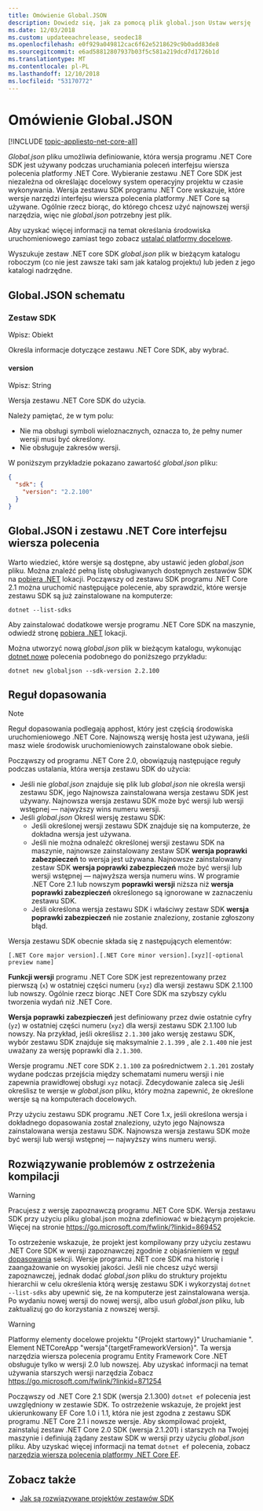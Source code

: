 ```yaml
---
title: Omówienie Global.JSON
description: Dowiedz się, jak za pomocą plik global.json Ustaw wersję .NET Core SDK, podczas uruchamiania poleceń interfejsu wiersza polecenia platformy .NET Core.
ms.date: 12/03/2018
ms.custom: updateeachrelease, seodec18
ms.openlocfilehash: e0f929a049812cac6f62e5218629c9b0add83de8
ms.sourcegitcommit: e6ad58812807937b03f5c581a219dcd7d1726b1d
ms.translationtype: MT
ms.contentlocale: pl-PL
ms.lasthandoff: 12/10/2018
ms.locfileid: "53170772"
---
```

# <a name="globaljson-overview"></a>Omówienie Global.JSON

[!INCLUDE [topic-appliesto-net-core-all](../../../includes/topic-appliesto-net-core-all.md)]

*Global.json* pliku umożliwia definiowanie, która wersja programu .NET Core SDK jest używany podczas uruchamiania poleceń interfejsu wiersza polecenia platformy .NET Core. Wybieranie zestawu .NET Core SDK jest niezależna od określając docelowy system operacyjny projektu w czasie wykonywania. Wersja zestawu SDK programu .NET Core wskazuje, które wersje narzędzi interfejsu wiersza polecenia platformy .NET Core są używane. Ogólnie rzecz biorąc, do którego chcesz użyć najnowszej wersji narzędzia, więc nie *global.json* potrzebny jest plik.

Aby uzyskać więcej informacji na temat określania środowiska uruchomieniowego zamiast tego zobacz [ustalać platformy docelowe](../../standard/frameworks.md).

Wyszukuje zestaw .NET core SDK *global.json* plik w bieżącym katalogu roboczym (co nie jest zawsze taki sam jak katalog projektu) lub jeden z jego katalogi nadrzędne.

## <a name="globaljson-schema"></a>Global.JSON schematu

### <a name="sdk"></a>Zestaw SDK

Wpisz: Obiekt

Określa informacje dotyczące zestawu .NET Core SDK, aby wybrać.

#### <a name="version"></a>version

Wpisz: String

Wersja zestawu .NET Core SDK do użycia.

Należy pamiętać, że w tym polu:

- Nie ma obsługi symboli wieloznacznych, oznacza to, że pełny numer wersji musi być określony.
- Nie obsługuje zakresów wersji.

W poniższym przykładzie pokazano zawartość *global.json* pliku:

```json
{
  "sdk": {
    "version": "2.2.100"
  }
}
```

## <a name="globaljson-and-the-net-core-cli"></a>Global.JSON i zestawu .NET Core interfejsu wiersza polecenia

Warto wiedzieć, które wersje są dostępne, aby ustawić jeden *global.json* pliku. Można znaleźć pełną listę obsługiwanych dostępnych zestawów SDK na [pobiera .NET](https://www.microsoft.com/net/download/all) lokacji. Począwszy od zestawu SDK programu .NET Core 2.1 można uruchomić następujące polecenie, aby sprawdzić, które wersje zestawu SDK są już zainstalowane na komputerze:

```console
dotnet --list-sdks
```

Aby zainstalować dodatkowe wersje programu .NET Core SDK na maszynie, odwiedź stronę [pobiera .NET](https://www.microsoft.com/net/download/all) lokacji.

Można utworzyć nową *global.json* plik w bieżącym katalogu, wykonując [dotnet nowe](dotnet-new.md) polecenia podobnego do poniższego przykładu:

```console
dotnet new globaljson --sdk-version 2.2.100
```

## <a name="matching-rules"></a>Reguł dopasowania

> [!NOTE]
> Reguł dopasowania podlegają apphost, który jest częścią środowiska uruchomieniowego .NET Core.
> Najnowszą wersję hosta jest używana, jeśli masz wiele środowisk uruchomieniowych zainstalowane obok siebie.

Począwszy od programu .NET Core 2.0, obowiązują następujące reguły podczas ustalania, która wersja zestawu SDK do użycia:

- Jeśli nie *global.json* znajduje się plik lub *global.json* nie określa wersji zestawu SDK, jego Najnowsza zainstalowana wersja zestawu SDK jest używany. Najnowsza wersja zestawu SDK może być wersji lub wersji wstępnej — najwyższy wins numeru wersji.
- Jeśli *global.json* Określ wersję zestawu SDK:
  - Jeśli określonej wersji zestawu SDK znajduje się na komputerze, że dokładna wersja jest używana.
  - Jeśli nie można odnaleźć określonej wersji zestawu SDK na maszynie, najnowsze zainstalowany zestaw SDK **wersja poprawki zabezpieczeń** to wersja jest używana. Najnowsze zainstalowany zestaw SDK **wersja poprawki zabezpieczeń** może być wersji lub wersji wstępnej — najwyższa wersja numeru wins. W programie .NET Core 2.1 lub nowszym **poprawki wersji** niższa niż **wersja poprawki zabezpieczeń** określonego są ignorowane w zaznaczeniu zestawu SDK.
  - Jeśli określona wersja zestawu SDK i właściwy zestaw SDK **wersja poprawki zabezpieczeń** nie zostanie znaleziony, zostanie zgłoszony błąd.

Wersja zestawu SDK obecnie składa się z następujących elementów:

`[.NET Core major version].[.NET Core minor version].[xyz][-optional preview name]`

**Funkcji wersji** programu .NET Core SDK jest reprezentowany przez pierwszą (`x`) w ostatniej części numeru (`xyz`) dla wersji zestawu SDK 2.1.100 lub nowszy. Ogólnie rzecz biorąc .NET Core SDK ma szybszy cyklu tworzenia wydań niż .NET Core.

**Wersja poprawki zabezpieczeń** jest definiowany przez dwie ostatnie cyfry (`yz`) w ostatniej części numeru (`xyz`) dla wersji zestawu SDK 2.1.100 lub nowszy. Na przykład, jeśli określisz `2.1.300` jako wersję zestawu SDK, wybór zestawu SDK znajduje się maksymalnie `2.1.399` , ale `2.1.400` nie jest uważany za wersję poprawki dla `2.1.300`.

Wersje programu .NET core SDK `2.1.100` za pośrednictwem `2.1.201` zostały wydane podczas przejścia między schematami numeru wersji i nie zapewnia prawidłowej obsługi `xyz` notacji. Zdecydowanie zaleca się Jeśli określisz te wersje w *global.json* pliku, który można zapewnić, że określone wersje są na komputerach docelowych.

Przy użyciu zestawu SDK programu .NET Core 1.x, jeśli określona wersja i dokładnego dopasowania został znaleziony, użyto jego Najnowsza zainstalowana wersja zestawu SDK. Najnowsza wersja zestawu SDK może być wersji lub wersji wstępnej — najwyższy wins numeru wersji.

## <a name="troubleshooting-build-warnings"></a>Rozwiązywanie problemów z ostrzeżenia kompilacji

> [!WARNING]
> Pracujesz z wersję zapoznawczą programu .NET Core SDK. Wersja zestawu SDK przy użyciu pliku global.json można zdefiniować w bieżącym projekcie. Więcej na stronie <https://go.microsoft.com/fwlink/?linkid=869452>

To ostrzeżenie wskazuje, że projekt jest kompilowany przy użyciu zestawu .NET Core SDK w wersji zapoznawczej zgodnie z objaśnieniem w [reguł dopasowania](#matching-rules) sekcji. Wersje programu .NET core SDK ma historię i zaangażowanie on wysokiej jakości. Jeśli nie chcesz użyć wersji zapoznawczej, jednak dodać *global.json* pliku do struktury projektu hierarchii w celu określenia którą wersję zestawu SDK i wykorzystaj `dotnet --list-sdks` aby upewnić się, że na komputerze jest zainstalowana wersja. Po wydaniu nowej wersji do nowej wersji, albo usuń *global.json* pliku, lub zaktualizuj go do korzystania z nowszej wersji.

> [!WARNING]
> Platformy elementy docelowe projektu "{Projekt startowy}" Uruchamianie ". Element NETCoreApp "wersja"{targetFrameworkVersion}". Ta wersja narzędzia wiersza polecenia programu Entity Framework Core .NET obsługuje tylko w wersji 2.0 lub nowszej. Aby uzyskać informacji na temat używania starszych wersji narzędzia Zobacz <https://go.microsoft.com/fwlink/?linkid=871254>

Począwszy od .NET Core 2.1 SDK (wersja 2.1.300) `dotnet ef` polecenia jest uwzględniony w zestawie SDK. To ostrzeżenie wskazuje, że projekt jest ukierunkowany EF Core 1.0 i 1.1, która nie jest zgodna z zestawu SDK programu .NET Core 2.1 i nowsze wersje. Aby skompilować projekt, zainstaluj zestaw .NET Core 2.0 SDK (wersja 2.1.201) i starszych na Twojej maszynie i definiują żądany zestaw SDK w wersji przy użyciu *global.json* pliku. Aby uzyskać więcej informacji na temat `dotnet ef` polecenia, zobacz [narzędzia wiersza polecenia platformy .NET Core EF](/ef/core/miscellaneous/cli/dotnet).

## <a name="see-also"></a>Zobacz także

- [Jak są rozwiązywane projektów zestawów SDK](/visualstudio/msbuild/how-to-use-project-sdk#how-project-sdks-are-resolved)